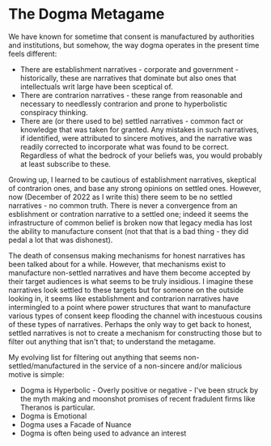 # The Dogma Metagame

We have known for sometime that consent is manufactured by authorities and institutions, but somehow, the way dogma operates in the present time feels different:

* There are establishment narratives - corporate and government - historically, these are narratives that dominate but also ones that intellectuals writ large have been sceptical of.
* There are contrarion narratives - these range from reasonable and necessary to needlessly contrarion and prone to hyperbolistic conspiracy thinking.
* There are (or there used to be) settled narratives - common fact or knowledge that was taken for granted. Any mistakes in such narratives, if identified, were attributed to sincere motives, and the narrative was readily corrected to incorporate what was found to be correct. Regardless of what the bedrock of your beliefs was, you would probably at least subscribe to these.

Growing up, I learned to be cautious of establishment narratives, skeptical of contrarion ones, and base any strong opinions on settled ones. However, now (December of 2022 as I write this) there seem to be no settled narratives - no common truth. There is never a convergence from an esblishment or contration narrative to a settled one; indeed it seems the infrastructure of common belief is broken now that legacy media has lost the ability to manufacture consent (not that that is a bad thing - they did pedal a lot that was dishonest).

The death of consensus making mechanisms for honest narratives has been talked about for a while. However, that mechanisms exist to manufacture non-settled narratives and have them become accepted by their target audiences is what seems to be truly insidious. I imagine these narratives look settled to these targets but for someone on the outside looking in, it seems like establishment and contrarion narratives have intermingled to a point where power structures that want to manufacture various types of consent keep flooding the channel with incestuous cousins of these types of narratives. Perhaps the only way to get back to honest, settled narratives is not to create a mechanism for constructing those but to filter out anything that isn't that; to understand the metagame.

My evolving list for filtering out anything that seems non-settled/manufactured in the service of a non-sincere and/or malicious motive is simple:

* Dogma is Hyperbolic - Overly positive or negative - I've been struck by the myth making and moonshot promises of recent fradulent firms like Theranos is particular.
* Dogma is Emotional
* Dogma uses a Facade of Nuance
* Dogma is often being used to advance an interest

